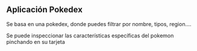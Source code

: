 ## Aplicación Pokedex

Se basa en una pokedex, donde puedes filtrar por nombre, tipos, region....

Se puede inspeccionar las características específicas del pokemon pinchando en su tarjeta